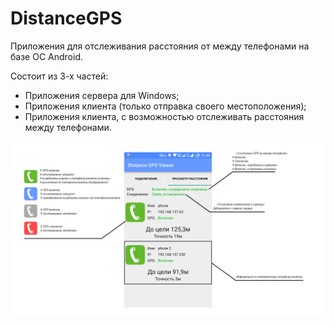 # DistanceGPS

Приложения для отслеживания расстояния от между телефонами на базе ОС Android. 

Состоит из 3-х частей:
* Приложения сервера для Windows;
* Приложения клиента (только отправка своего местоположения);
* Приложения клиента, с возможностью отслеживать расстояния между телефонами.
<p align="center">
  <img src="/Screenshot.png"/>
</p>
